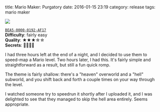 title: Mario Maker: Purgatory
date: 2016-01-15 23:19
category: release
tags: mario maker

<div class="prose-full-illustration">
<img src="/dev/media/mario-maker/purgatory.jpg">
</div>

[`BEA5-0000-0192-AF17`](https://supermariomakerbookmark.nintendo.net/courses/BEA5-0000-0192-AF17)  
**Difficulty**: fairly easy  
**Quality**: ★★★☆☆  
**Secrets**: 🍄🍄🍄🍄

I had three hours left at the end of a night, and I decided to use them to speed-map a Mario level.  Two hours later, I had this.  It's fairly simple and straightforward as a result, but still a fun quick romp.

The theme is fairly shallow: there's a "heaven" overworld and a "hell" subworld, and you shift back and forth a couple times on your way through the level.

I watched someone try to speedrun it shortly after I uploaded it, and I was delighted to see that they managed to skip the hell area entirely.  Seems appropriate.
